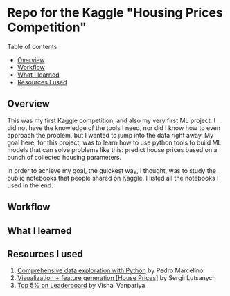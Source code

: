 # Repo for the Kaggle "Housing Prices Competition"

Table of contents
- [Overview](#1)
- [Workflow](#2)
- [What I learned](#3)
- [Resources I used](#4)


## Overview <a id="1"></a>
This was my first Kaggle competition, and also my very first ML project. I did not have the knowledge of the tools I need, nor did I know how to even approach the problem, but I wanted to jump into the data right away. My goal here, for this project, was to learn how to use python tools to build ML models that can solve problems like this: predict house prices based on a bunch of collected housing parameters.

In order to achieve my goal, the quickest way, I thought, was to study the public notebooks that people shared on Kaggle. I listed all the notebooks I used in the end.

## Workflow <a id="2"></a>

## What I learned <a id="3"></a>
## Resources I used <a id="4"></a>

1. [Comprehensive data exploration with Python](https://www.kaggle.com/pmarcelino/comprehensive-data-exploration-with-python) by Pedro Marcelino
2. [Visualization + feature generation [House Prices]](https://www.kaggle.com/drsergio/visualization-feature-generation-house-prices) by Sergii Lutsanych
3. [Top 5% on Leaderboard](https://www.kaggle.com/vishalvanpariya/top-5-on-leaderboard) by Vishal Vanpariya

